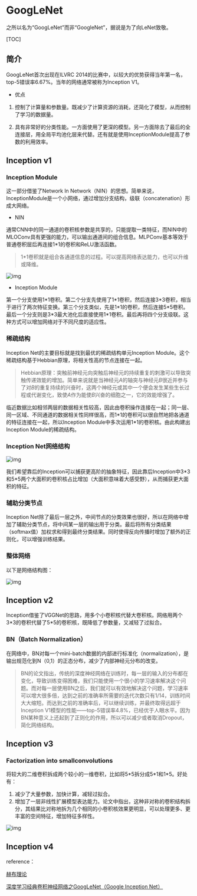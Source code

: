 # GoogLeNet

之所以名为“GoogLeNet”而非“GoogleNet”，据说是为了向LeNet致敬。

[TOC]

## 简介

GoogLeNet首次出现在ILVRC 2014的比赛中，以较大的优势获得当年第一名，top-5错误率6.67%。当年的网络通常被称为Inception V1。

* 优点

1. 控制了计算量和参数量。既减少了计算资源的消耗，还简化了模型，从而控制了学习的数据量。

2. 具有非常好的分类性能。一方面使用了更深的模型。另一方面除去了最后的全连接层，用全局平均池化层来代替。还有就是使用InceptionModule提高了参数的利用效率。

## Inception v1

### Inception Module

这一部分借鉴了Network ln Network（NIN）的思想。简单来说，InceptionModule是一个小网络，通过增加分支结构，级联（concatenation）形成大网络。

* NIN

通常CNN中的同一通道的卷积核参数是共享的，只能提取一类特征，而NIN中的MLOConv具有更强的能力，可以输出通道间的组合信息。MLPConv基本等效于普通卷积层后再连接1*1的卷积和ReLU激活函数。

> 1*1卷积就是组合各通道信息的过程。可以提高网络表达能力，也可以升维或降维。

![img](https://img-blog.csdn.net/20170612110417837?watermark/2/text/aHR0cDovL2Jsb2cuY3Nkbi5uZXQvbWFyc2poYW8=/font/5a6L5L2T/fontsize/400/fill/I0JBQkFCMA==/dissolve/70/gravity/SouthEast)

* Inception Module

第一个分支使用1*1卷积。第二个分支先使用了1\*1卷积，然后连接3\*3卷积，相当于进行了两次特征变换。第三个分支类似，先是1\*1的卷积，然后连接5\*5卷积。最后一个分支则是3\*3最大池化后直接使用1\*1卷积。最后再将四个分支级联。这种方式可以增加网络对于不同尺度的适应性。

### 稀疏结构

Inception Net的主要目标就是找到最优的稀疏结构单元Inception Module。这个稀疏结构基于Hebbian原理，将相关性高的节点连接在一起。

> Hebbian原理：突触前神经元向突触后神经元的持续重复的刺激可以导致突触传递效能的增加。简单来说就是当神经元*A*的轴突与神经元*B*很近并参与了对*B*的重复持续的兴奋时，这两个神经元或其中一个便会发生某些生长过程或代谢变化，致使*A*作为能使*B*兴奋的细胞之一，它的效能增强了。

临近数据比如相邻两层的数据相关性较高，因此由卷积操作连接在一起；同一层、同一区域、不同通道的数据相关性同样很高，而1*1的卷积可以很自然地把各通道的特征连接在一起，所以Inception Module中多次运用1\*1的卷积核。由此构建出Inception Module的稀疏结构。

### Inception Net网络结构

![img](https://img-blog.csdn.net/20170612110458444?watermark/2/text/aHR0cDovL2Jsb2cuY3Nkbi5uZXQvbWFyc2poYW8=/font/5a6L5L2T/fontsize/400/fill/I0JBQkFCMA==/dissolve/70/gravity/SouthEast)

我们希望靠后的Inception可以捕获更高阶的抽象特征，因此靠后Inception中3\*3和5*5两个大面积的卷积核占比增加（大面积意味着大感受野），从而捕获更大面积的特征。

### 辅助分类节点

Inception Net除了最后一层之外，中间节点的分类效果也很好，所以在网络中增加了辅助分类节点，将中间某一层的输出用于分类。最后将所有分类结果（softmax值）加权求和得到最终分类结果。同时使得反向传播时增加了额外的正则化，可以增强训练结果。

### 整体网络

以下是网络结构图：

![img](https://img-blog.csdn.net/20170612110614351?watermark/2/text/aHR0cDovL2Jsb2cuY3Nkbi5uZXQvbWFyc2poYW8=/font/5a6L5L2T/fontsize/400/fill/I0JBQkFCMA==/dissolve/70/gravity/SouthEast)

## Inception v2

Inception借鉴了VGGNet的思路，用多个小卷积核代替大卷积核。网络用两个3\*3的卷积代替了5*5的卷积核，既降低了参数量，又减轻了过拟合。

### BN（Batch Normalization）

在网络中，BN对每一个mini-batch数据的内部进行标准化（normalization），是输出规范化到N（0,1）的正态分布，减少了内部神经元分布的改变。

> BN的论文指出，传统的深度神经网络在训练时，每一层的输入的分布都在变化，导致训练变得困难，我们只能使用一个很小的学习速率解决这个问题。而对每一层使用BN之后，我们就可以有效地解决这个问题，学习速率可以增大很多倍，达到之前的准确率所需要的迭代次数只有1/14，训练时间大大缩短。而达到之前的准确率后，可以继续训练，并最终取得远超于Inception V1模型的性能——top-5错误率4.8%，已经优于人眼水平。因为BN某种意义上还起到了正则化的作用，所以可以减少或者取消Dropout，简化网络结构。



## Inception v3

### Factorization into smallconvolutions

将较大的二维卷积拆成两个较小的一维卷积，比如将5\*5拆分成5\*1和1\*5。好处有：

1. 减少了大量参数，加快计算，减轻过拟合。
2. 增加了一层非线性扩展模型表达能力。论文中指出，这种非对称的卷积结构拆分，其结果比对称地拆为几个相同的小卷积核效果更明显，可以处理更多、更丰富的空间特征，增加特征多样性。

![img](https://img-blog.csdn.net/20170612110651403?watermark/2/text/aHR0cDovL2Jsb2cuY3Nkbi5uZXQvbWFyc2poYW8=/font/5a6L5L2T/fontsize/400/fill/I0JBQkFCMA==/dissolve/70/gravity/SouthEast)



## Inception v4



reference：

[赫布理论](https://blog.csdn.net/qq_31374615/article/details/48623221)

[深度学习经典卷积神经网络之GoogLeNet（Google Inception Net）](https://blog.csdn.net/marsjhao/article/details/73088850)